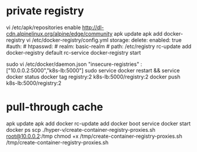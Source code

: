 # private registry
vi /etc/apk/repositories
enable http://dl-cdn.alpinelinux.org/alpine/edge/community
apk update
apk add docker-registry
vi /etc/docker-registry/config.yml
    storage:
      delete:
        enabled: true
    #auth:
    #  htpasswd:
    #    realm: basic-realm
    #    path: /etc/registry
rc-update add docker-registry default
rc-service docker-registry start

sudo vi /etc/docker/daemon.json
    "insecure-registries" : ["10.0.0.2:5000","k8s-lb:5000"]
sudo service docker restart && service docker status
docker tag registry:2 k8s-lb:5000/registry:2
docker push k8s-lb:5000/registry:2

# pull-through cache
<!-- https://gist.github.com/WoozyMasta/ee80d7ad7cfb6dd787daff036a1078d2 -->
apk update
apk add docker
rc-update add docker boot
service docker start
docker ps
scp ./hyper-v/create-container-registry-proxies.sh root@10.0.0.2:/tmp
chmod +x /tmp/create-container-registry-proxies.sh
/tmp/create-container-registry-proxies.sh